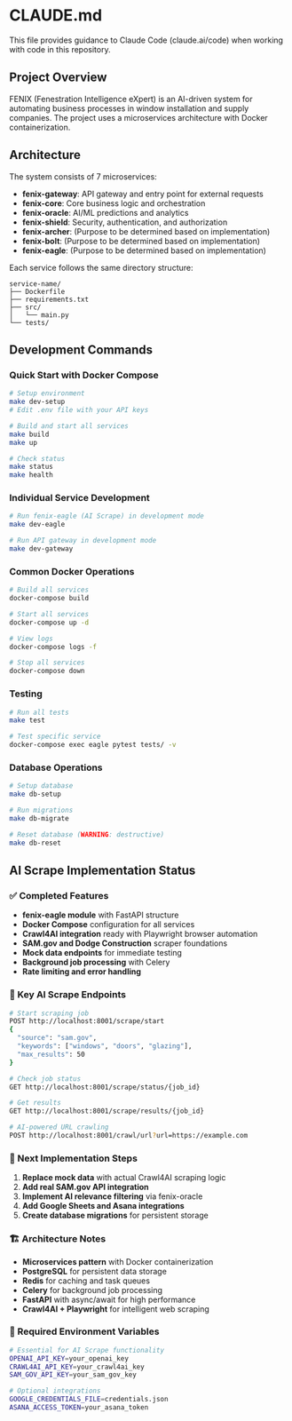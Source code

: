 # CLAUDE.md

This file provides guidance to Claude Code (claude.ai/code) when working with code in this repository.

## Project Overview

FENIX (Fenestration Intelligence eXpert) is an AI-driven system for automating business processes in window installation and supply companies. The project uses a microservices architecture with Docker containerization.

## Architecture

The system consists of 7 microservices:
- **fenix-gateway**: API gateway and entry point for external requests
- **fenix-core**: Core business logic and orchestration
- **fenix-oracle**: AI/ML predictions and analytics
- **fenix-shield**: Security, authentication, and authorization
- **fenix-archer**: (Purpose to be determined based on implementation)
- **fenix-bolt**: (Purpose to be determined based on implementation)
- **fenix-eagle**: (Purpose to be determined based on implementation)

Each service follows the same directory structure:
```
service-name/
├── Dockerfile
├── requirements.txt
├── src/
│   └── main.py
└── tests/
```

## Development Commands

### Quick Start with Docker Compose
```bash
# Setup environment
make dev-setup
# Edit .env file with your API keys

# Build and start all services
make build
make up

# Check status
make status
make health
```

### Individual Service Development
```bash
# Run fenix-eagle (AI Scrape) in development mode
make dev-eagle

# Run API gateway in development mode  
make dev-gateway
```

### Common Docker Operations
```bash
# Build all services
docker-compose build

# Start all services
docker-compose up -d

# View logs
docker-compose logs -f

# Stop all services
docker-compose down
```

### Testing
```bash
# Run all tests
make test

# Test specific service
docker-compose exec eagle pytest tests/ -v
```

### Database Operations
```bash
# Setup database
make db-setup

# Run migrations
make db-migrate

# Reset database (WARNING: destructive)
make db-reset
```

## AI Scrape Implementation Status

### ✅ Completed Features
- **fenix-eagle module** with FastAPI structure
- **Docker Compose** configuration for all services
- **Crawl4AI integration** ready with Playwright browser automation
- **SAM.gov and Dodge Construction** scraper foundations
- **Mock data endpoints** for immediate testing
- **Background job processing** with Celery
- **Rate limiting and error handling**

### 🚀 Key AI Scrape Endpoints
```bash
# Start scraping job
POST http://localhost:8001/scrape/start
{
  "source": "sam.gov",
  "keywords": ["windows", "doors", "glazing"],
  "max_results": 50
}

# Check job status
GET http://localhost:8001/scrape/status/{job_id}

# Get results
GET http://localhost:8001/scrape/results/{job_id}

# AI-powered URL crawling
POST http://localhost:8001/crawl/url?url=https://example.com
```

### 🔧 Next Implementation Steps
1. **Replace mock data** with actual Crawl4AI scraping logic
2. **Add real SAM.gov API integration**
3. **Implement AI relevance filtering** via fenix-oracle
4. **Add Google Sheets and Asana integrations**
5. **Create database migrations** for persistent storage

### 🏗️ Architecture Notes
- **Microservices pattern** with Docker containerization
- **PostgreSQL** for persistent data storage
- **Redis** for caching and task queues
- **Celery** for background job processing
- **FastAPI** with async/await for high performance
- **Crawl4AI + Playwright** for intelligent web scraping

### 🔐 Required Environment Variables
```bash
# Essential for AI Scrape functionality
OPENAI_API_KEY=your_openai_key
CRAWL4AI_API_KEY=your_crawl4ai_key
SAM_GOV_API_KEY=your_sam_gov_key

# Optional integrations  
GOOGLE_CREDENTIALS_FILE=credentials.json
ASANA_ACCESS_TOKEN=your_asana_token
```